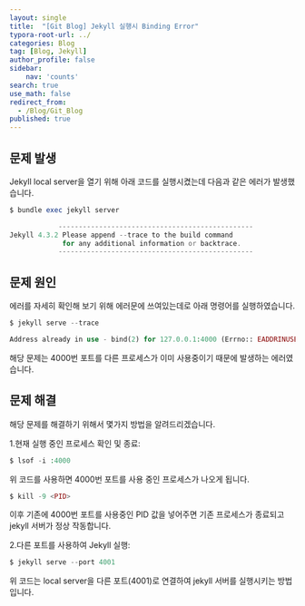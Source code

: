```yaml
---
layout: single
title:  "[Git Blog] Jekyll 실행시 Binding Error"
typora-root-url: ../
categories: Blog
tag: [Blog, Jekyll]
author_profile: false
sidebar:
    nav: 'counts'
search: true
use_math: false
redirect_from:
  - /Blog/Git_Blog
published: true
---
```


## 문제 발생
Jekyll local server을 열기 위해 아래 코드를 실행시켰는데 다음과 같은 에러가 발생했습니다.
```php
$ bundle exec jekyll server

            ------------------------------------------------
Jekyll 4.3.2 Please append --trace to the build command 
             for any additional information or backtrace.
            ------------------------------------------------
```

## 문제 원인
에러를 자세히 확인해 보기 위해 에러문에 쓰여있는데로 아래 명령어를 실행하였습니다.
```php
$ jekyll serve --trace

Address already in use - bind(2) for 127.0.0.1:4000 (Errno:: EADDRINUSE)
```
해당 문제는 4000번 포트를 다른 프로세스가 이미 사용중이기 때문에 발생하는 에러였습니다.

## 문제 해결
해당 문제를 해결하기 위해서 몇가지 방법을 알려드리겠습니다.

1.현재 실행 중인 프로세스 확인 및 종료:

```php
$ lsof -i :4000 
```

위 코드를 사용하면 4000번 포트를 사용 중인 프로세스가 나오게 됩니다.

```php
$ kill -9 <PID>
```

이후 기존에 4000번 포트를 사용중인 PID 값을 넣어주면 기존 프로세스가 종료되고 jekyll 서버가 정상 작동합니다.

2.다른 포트를 사용하여 Jekyll 실행:

```php
$ jekyll serve --port 4001
```

위 코드는 local server을 다른 포트(4001)로 연결하여 jekyll 서버를 실행시키는 방법입니다.